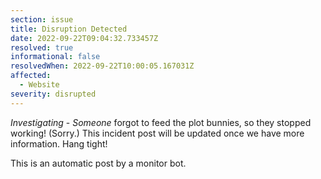 ```yaml
---
section: issue
title: Disruption Detected
date: 2022-09-22T09:04:32.733457Z
resolved: true
informational: false
resolvedWhen: 2022-09-22T10:00:05.167031Z
affected:
  - Website
severity: disrupted
---
```

*Investigating* - _Someone_ forgot to feed the plot bunnies, so they stopped working! (Sorry.) This incident post will be updated once we have more information. Hang tight!

This is an automatic post by a monitor bot.
        